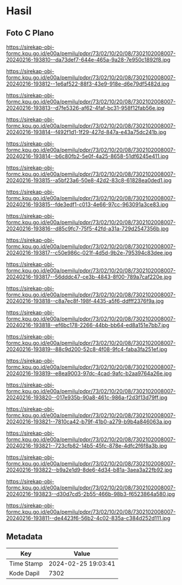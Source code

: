 # Hasil

## Foto C Plano

https://sirekap-obj-formc.kpu.go.id/e00a/pemilu/pdpr/73/02/10/20/08/7302102008007-20240216-193810--da73def7-644e-465a-9a28-7e950c1892f8.jpg

https://sirekap-obj-formc.kpu.go.id/e00a/pemilu/pdpr/73/02/10/20/08/7302102008007-20240216-193812--1e6af522-88f3-43e9-918e-d6e79df5482d.jpg

https://sirekap-obj-formc.kpu.go.id/e00a/pemilu/pdpr/73/02/10/20/08/7302102008007-20240216-193813--d7fe5326-af62-4faf-bc31-958f12fab56e.jpg

https://sirekap-obj-formc.kpu.go.id/e00a/pemilu/pdpr/73/02/10/20/08/7302102008007-20240216-193814--f492f1d1-1f29-427d-847a-e43a75dc241b.jpg

https://sirekap-obj-formc.kpu.go.id/e00a/pemilu/pdpr/73/02/10/20/08/7302102008007-20240216-193814--b6c80fb2-5e0f-4a25-8658-51df6245e411.jpg

https://sirekap-obj-formc.kpu.go.id/e00a/pemilu/pdpr/73/02/10/20/08/7302102008007-20240216-193815--a5bf23a6-50e8-42d2-83c8-61828ea0ded1.jpg

https://sirekap-obj-formc.kpu.go.id/e00a/pemilu/pdpr/73/02/10/20/08/7302102008007-20240216-193815--fde3edf1-c013-4e66-97cc-963091a3ce83.jpg

https://sirekap-obj-formc.kpu.go.id/e00a/pemilu/pdpr/73/02/10/20/08/7302102008007-20240216-193816--d85c9fc7-75f5-42fd-a31a-729d2547356b.jpg

https://sirekap-obj-formc.kpu.go.id/e00a/pemilu/pdpr/73/02/10/20/08/7302102008007-20240216-193817--c50e986c-021f-4d5d-9b2e-795394c83dee.jpg

https://sirekap-obj-formc.kpu.go.id/e00a/pemilu/pdpr/73/02/10/20/08/7302102008007-20240216-193817--56dddc47-ce3b-4843-8f00-789a7caf220e.jpg

https://sirekap-obj-formc.kpu.go.id/e00a/pemilu/pdpr/73/02/10/20/08/7302102008007-20240216-193818--c8a7ec8f-198f-4435-a5f6-ddfff2376f9a.jpg

https://sirekap-obj-formc.kpu.go.id/e00a/pemilu/pdpr/73/02/10/20/08/7302102008007-20240216-193818--ef6bc178-2266-44bb-bb64-ed8a151e7bb7.jpg

https://sirekap-obj-formc.kpu.go.id/e00a/pemilu/pdpr/73/02/10/20/08/7302102008007-20240216-193819--88c9d200-52c8-4f08-9fc4-faba3fa251ef.jpg

https://sirekap-obj-formc.kpu.go.id/e00a/pemilu/pdpr/73/02/10/20/08/7302102008007-20240216-193819--e8ea9003-97dc-4cad-9afc-b2aa9764a26e.jpg

https://sirekap-obj-formc.kpu.go.id/e00a/pemilu/pdpr/73/02/10/20/08/7302102008007-20240216-193820--017e935b-90a8-461c-986a-f2d3f13d79ff.jpg

https://sirekap-obj-formc.kpu.go.id/e00a/pemilu/pdpr/73/02/10/20/08/7302102008007-20240216-193821--7810ca42-b79f-41b0-a279-b9b4a846063a.jpg

https://sirekap-obj-formc.kpu.go.id/e00a/pemilu/pdpr/73/02/10/20/08/7302102008007-20240216-193821--723cfb82-14b5-45fc-878e-4dfc2f6f8a3b.jpg

https://sirekap-obj-formc.kpu.go.id/e00a/pemilu/pdpr/73/02/10/20/08/7302102008007-20240216-193822--b9a2e1d9-8de6-4d34-b81a-3aea3a22fb92.jpg

https://sirekap-obj-formc.kpu.go.id/e00a/pemilu/pdpr/73/02/10/20/08/7302102008007-20240216-193823--d30d7cd5-2b55-466b-98b3-f6523864a580.jpg

https://sirekap-obj-formc.kpu.go.id/e00a/pemilu/pdpr/73/02/10/20/08/7302102008007-20240216-193811--de4423f6-56b2-4c02-835a-c384d252d111.jpg


## Metadata

| Key        | Value               |
| ---------- | ------------------- |
| Time Stamp | 2024-02-25 19:03:41 |
| Kode Dapil | 7302                |



